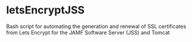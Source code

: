 # letsEncryptJSS
Bash script for automating the generation and renewal of SSL certificates from Lets Encrypt for the JAMF Software Server (JSS) and Tomcat
